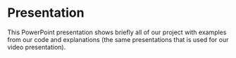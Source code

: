 # Presentation
This PowerPoint presentation shows briefly all of our project with examples from our code and explanations (the same presentations that is used for our video presentation).

